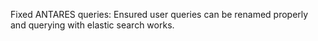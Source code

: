 Fixed ANTARES queries: Ensured user queries can be renamed properly and querying with elastic search works.